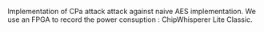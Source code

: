 Implementation of CPa attack attack against naive AES implementation. We use an FPGA to record the power consuption : ChipWhisperer Lite Classic.
